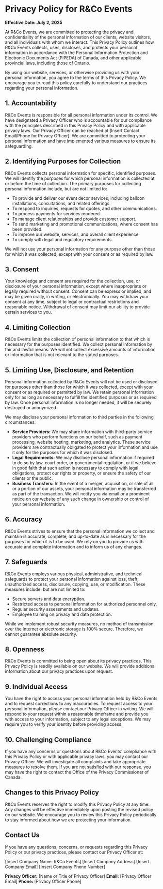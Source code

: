 # Privacy Policy for R&Co Events

**Effective Date: July 2, 2025**

At R&Co Events, we are committed to protecting the privacy and confidentiality of the personal information of our clients, website visitors, and all individuals with whom we interact. This Privacy Policy outlines how R&Co Events collects, uses, discloses, and protects your personal information in accordance with the Personal Information Protection and Electronic Documents Act (PIPEDA) of Canada, and other applicable provincial laws, including those of Ontario.

By using our website, services, or otherwise providing us with your personal information, you agree to the terms of this Privacy Policy. We encourage you to read this policy carefully to understand our practices regarding your personal information.

## 1. Accountability

R&Co Events is responsible for all personal information under its control. We have designated a Privacy Officer who is accountable for our compliance with the principles described in this Privacy Policy and with applicable privacy laws. Our Privacy Officer can be reached at [Insert Contact Email/Phone for Privacy Officer]. We are committed to protecting your personal information and have implemented various measures to ensure its safeguarding.

## 2. Identifying Purposes for Collection

R&Co Events collects personal information for specific, identified purposes. We will identify the purposes for which personal information is collected at or before the time of collection. The primary purposes for collecting personal information include, but are not limited to:

*   To provide and deliver our event decor services, including balloon installations, consultations, and related offerings.
*   To respond to inquiries, requests for quotes, and other communications.
*   To process payments for services rendered.
*   To manage client relationships and provide customer support.
*   To send marketing and promotional communications, where consent has been provided.
*   To improve our website, services, and overall client experience.
*   To comply with legal and regulatory requirements.

We will not use your personal information for any purpose other than those for which it was collected, except with your consent or as required by law.

## 3. Consent

Your knowledge and consent are required for the collection, use, or disclosure of your personal information, except where inappropriate or legally required without consent. Consent can be express or implied, and may be given orally, in writing, or electronically. You may withdraw your consent at any time, subject to legal or contractual restrictions and reasonable notice. Withdrawal of consent may limit our ability to provide certain services to you.

## 4. Limiting Collection

R&Co Events limits the collection of personal information to that which is necessary for the purposes identified. We collect personal information by fair and lawful means. We will not collect excessive amounts of information or information that is not relevant to the stated purposes.

## 5. Limiting Use, Disclosure, and Retention

Personal information collected by R&Co Events will not be used or disclosed for purposes other than those for which it was collected, except with your consent or as required or permitted by law. We retain personal information only for as long as necessary to fulfill the identified purposes or as required by law. Once personal information is no longer needed, it will be securely destroyed or anonymized.

We may disclose your personal information to third parties in the following circumstances:

*   **Service Providers:** We may share information with third-party service providers who perform functions on our behalf, such as payment processing, website hosting, marketing, and analytics. These service providers are contractually obligated to protect your information and use it only for the purposes for which it was disclosed.
*   **Legal Requirements:** We may disclose personal information if required to do so by law, court order, or governmental regulation, or if we believe in good faith that such action is necessary to comply with legal obligations, protect our rights or property, or ensure the safety of our clients or the public.
*   **Business Transfers:** In the event of a merger, acquisition, or sale of all or a portion of our assets, your personal information may be transferred as part of the transaction. We will notify you via email or a prominent notice on our website of any such change in ownership or control of your personal information.

## 6. Accuracy

R&Co Events strives to ensure that the personal information we collect and maintain is accurate, complete, and up-to-date as is necessary for the purposes for which it is to be used. We rely on you to provide us with accurate and complete information and to inform us of any changes.

## 7. Safeguards

R&Co Events employs various physical, administrative, and technical safeguards to protect your personal information against loss, theft, unauthorized access, disclosure, copying, use, or modification. These measures include, but are not limited to:

*   Secure servers and data encryption.
*   Restricted access to personal information for authorized personnel only.
*   Regular security assessments and updates.
*   Employee training on privacy and data protection.

While we implement robust security measures, no method of transmission over the Internet or electronic storage is 100% secure. Therefore, we cannot guarantee absolute security.

## 8. Openness

R&Co Events is committed to being open about its privacy practices. This Privacy Policy is readily available on our website. We will provide additional information about our privacy practices upon request.

## 9. Individual Access

You have the right to access your personal information held by R&Co Events and to request corrections to any inaccuracies. To request access to your personal information, please contact our Privacy Officer in writing. We will respond to your request within a reasonable timeframe and provide you with access to your information, subject to any legal exceptions. We may require you to verify your identity before providing access.

## 10. Challenging Compliance

If you have any concerns or questions about R&Co Events' compliance with this Privacy Policy or with applicable privacy laws, you may contact our Privacy Officer. We will investigate all complaints and take appropriate measures to resolve them. If you are not satisfied with our response, you may have the right to contact the Office of the Privacy Commissioner of Canada.

## Changes to this Privacy Policy

R&Co Events reserves the right to modify this Privacy Policy at any time. Any changes will be effective immediately upon posting the revised policy on our website. We encourage you to review this Privacy Policy periodically to stay informed about how we are protecting your information.

## Contact Us

If you have any questions, concerns, or requests regarding this Privacy Policy or our privacy practices, please contact our Privacy Officer at:

[Insert Company Name: R&Co Events]
[Insert Company Address]
[Insert Company Email]
[Insert Company Phone Number]

**Privacy Officer:** [Name or Title of Privacy Officer]
**Email:** [Privacy Officer Email]
**Phone:** [Privacy Officer Phone]


